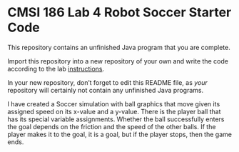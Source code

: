 # CMSI 186 Lab 4 Robot Soccer Starter Code

This repository contains an unfinished Java program that you are complete.

Import this repository into a new repository of your own and write the code according to the lab [instructions](https://cs.lmu.edu/~ray/classes/plab/lab/4/).

In your new repository, don’t forget to edit this README file, as _your_ repository will certainly not contain any unfinished Java programs.

I have created a Soccer simulation with ball graphics that move given its assigned speed on its x-value and a y-value. There is the player ball that has its special variable assignments. Whether the ball successfully enters the goal depends on the friction and the speed of the other balls. If the player makes it to the goal, it is a goal, but if the player stops, then the game ends. 
